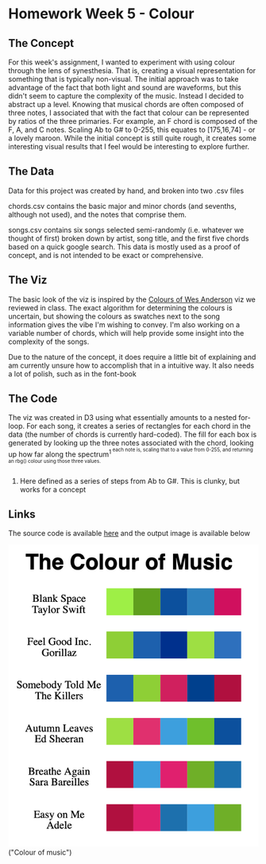 # Homework Week 5 - Colour

## The Concept
For this week's assignment, I wanted to experiment with using colour through the lens of synesthesia. That is, creating a visual representation for something that is typically non-visual. The initial approach was to take advantage of the fact that both light and sound are waveforms, but this didn't seem to capture the complexity of the music. Instead I decided to abstract up a level. Knowing that musical chords are often composed of three notes, I associated that with the fact that colour can be represented by ratios of the three primaries. For example, an F chord is composed of the F, A, and C notes. Scaling Ab to G# to 0-255, this equates to [175,16,74] - or a lovely maroon. While the initial concept is still quite rough, it creates some interesting visual results that I feel would be interesting to explore further.

## The Data
Data for this project was created by hand, and broken into two .csv files

chords.csv contains the basic major and minor chords (and sevenths, although not used), and the notes that comprise them.

songs.csv contains six songs selected semi-randomly (i.e. whatever we thought of first) broken down by artist, song title, and the first five chords based on a quick google search. This data is mostly used as a proof of concept, and is not intended to be exact or comprehensive. 

## The Viz
The basic look of the viz is inspired by the [Colours of Wes Anderson](https://duanefernandez.tumblr.com/image/47637255662) viz we reviewed in class. The exact algorithm for determining the colours is uncertain, but showing the colours as swatches next to the song information gives the vibe I'm wishing to convey. I'm also working on a variable number of chords, which will help provide some insight into the complexity of the songs.

Due to the nature of the concept, it does require a little bit of explaining and am currently unsure how to accomplish that in a intuitive way. It also needs a lot of polish, such as in the font-book

## The Code
The viz was created in D3 using what essentially amounts to a nested for-loop. For each song, it creates a series of rectangles for each chord in the data (the number of chords is currently hard-coded). The fill for each box is generated by looking up the three notes associated with the chord, looking up how far along the spectrum<sup>1<sup> each note is, scaling that to a value from 0-255, and returning an rbg() colour using those three values.

1. Here defined as a series of steps from Ab to G#. This is clunky, but works for a concept

## Links

The source code is available [here](https://github.com/tkcram/pivf22/tree/main/(5)colour) and the output image is available below

![A representation of musical chords as colours](https://raw.githubusercontent.com/tkcram/pivf22/main/(5)colour/colour.png) ("Colour of music") 

